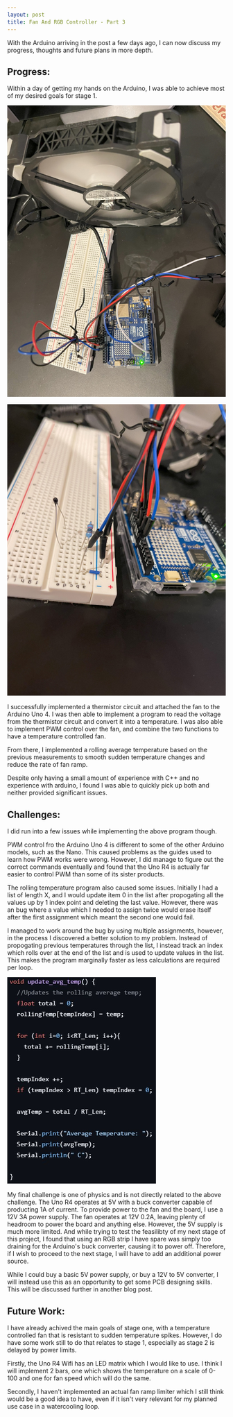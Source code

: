 ```yaml
---
layout: post
title: Fan And RGB Controller - Part 3
---
```

With the Arduino arriving in the post a few days ago, I can now discuss my progress, thoughts and future plans in more depth. 

## Progress:

Within a day of getting my hands on the Arduino, I was able to achieve most of my desired goals for stage 1. 

![Arduino connected to fan](https://github.com/Billy5691-2/Billy5691-2.github.io/blob/main/images/Arduino_Fan_Thermistor_1.jpg?raw=true)

![Arduino thermsitor circuit](https://github.com/Billy5691-2/Billy5691-2.github.io/blob/main/images/Arduino_Fan_Thermistor_2.jpg?raw=true)

I successfully implemented a thermistor circuit and attached the fan to the Arduino Uno 4. I was then able to implement a program to read the voltage from the thermistor circuit and convert it into a temperature. I was also able to implement PWM control over the fan, and combine the two functions to have a temperature controlled fan. 

From there, I implemented a rolling average temperature based on the previous measurements to smooth sudden temperature changes and reduce the rate of fan ramp. 

Despite only having a small amount of experience with C++ and no experience with arduino, I found I was able to quickly pick up both and neither provided significant issues. 

## Challenges:

I did run into a few issues while implementing the above program though. 

PWM control fro the Arduino Uno 4 is different to some of the other Arduino models, such as the Nano. This caused problems as the guides used to learn how PWM works were wrong. However, I did manage to figure out the correct commands eventually and found that the Uno R4 is actually far easier to control PWM than some of its sister products. 

The rolling temperature program also caused some issues. Initially I had a list of length X, and I would update item 0 in the list after propogating all the values up by 1 index point and deleting the last value. However, there was an bug where a value which I needed to assign twice would erase itself after the first assignment which meant the second one would fail.

I managed to work around the bug by using multiple assignments, however, in the process I discovered a better solution to my problem. Instead of propogating previous temperatures through the list, I instead track an index which rolls over at the end of the list and is used to update values in the list. This makes the program marginally faster as less calculations are required per loop. 

![Rolling Temperature Implementaion:](https://github.com/Billy5691-2/Billy5691-2.github.io/blob/main/images/Rolling_Temp_Code.jpg?raw=true)

My final challenge is one of physics and is not directly related to the above challenge. The Uno R4 operates at 5V with a buck converter capable of producting 1A of current. To provide power to the fan and the board, I use a 12V 3A power supply. The fan operates at 12V 0.2A, leaving plenty of headroom to power the board and anything else. However, the 5V supply is much more limited. And while trying to test the feasilibty of my next stage of this project, I found that using an RGB strip I have spare was simply too draining for the Arduino's buck converter, causing it to power off. Therefore, if I wish to proceed to the next stage, I will have to add an additional power source.

While I could buy a basic 5V power supply, or buy a 12V to 5V converter, I will instead use this as an opportunity to get some PCB designing skills. This will be discussed further in another blog post.

## Future Work:

I have already achived the main goals of stage one, with a temperature controlled fan that is resistant to sudden temperature spikes. However, I do have some work still to do that relates to stage 1, especially as stage 2 is delayed by power limits. 

Firstly, the Uno R4 Wifi has an LED matrix which I would like to use. I think I will implement 2 bars, one which shows the temperature on a scale of 0-100 and one for fan speed which will do the same. 

Secondly, I haven't implemented an actual fan ramp limiter which I still think would be a good idea to have, even if it isn't very relevant for my planned use case in a watercooling loop. 






